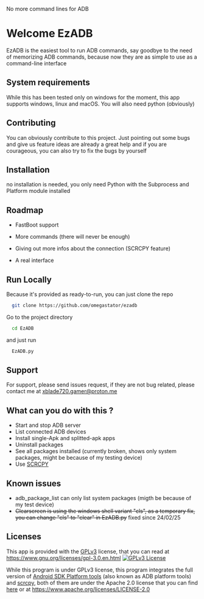 No more command lines for ADB
# Welcome EzADB

EzADB is the easiest tool to run ADB commands, say goodbye to the need of memorizing ADB commands, because now they are as simple to use as a command-line interface




## System requirements

While this has been tested only on windows for the moment, this app supports windows, linux and macOS. You will also need python (obviously)


## Contributing

You can obviously contribute to this project. Just pointing out some bugs and give us feature ideas are already a great help and if you are courageous, you can also try to fix the bugs by yourself


## Installation

no installation is needed, you only need Python with the Subprocess and Platform module installed
    
## Roadmap

- FastBoot support

- More commands (there will never be enough)

- Giving out more infos about the connection (SCRCPY feature)

- A real interface


## Run Locally

Because it's provided as ready-to-run, you can just clone the repo

```bash
  git clone https://github.com/omegastator/ezadb
```

Go to the project directory

```bash
  cd EzADB
```
and just run


```bash
  EzADB.py
```
## Support

For support, please send issues request, if they are not bug related, please contact me at xblade720.gamer@proton.me

## What can you do with this ?

- Start and stop ADB server
- List connected ADB devices
- Install single-Apk and splitted-apk apps
- Uninstall packages
- See all packages installed (currently broken, shows only system packages, might be because of my testing device)
- Use [SCRCPY](https://github.com/Genymobile/scrcpy)
## Known issues

- adb_package_list can only list system packages (migth be because of my test device)
- ~~Clearscreen is using the windows shell variant "cls", as a temporary fix, you can change "cls" to "clear" in EzADB.py~~ fixed since 24/02/25

## Licenses

This app is provided with the [GPLv3](https://www.gnu.org/licenses/gpl-3.0.en.html) license, that you can read at https://www.gnu.org/licenses/gpl-3.0.en.html
[![GPLv3 License](https://img.shields.io/badge/License-GPL%20v3-yellow.svg)](https://www.gnu.org/licenses/gpl-3.0.en.html)

While this program is under GPLv3 license, this program integrates the full version of [Android SDK Platform tools](https://developer.android.com/tools/releases/platform-tools) (also known as ADB platform tools) and [scrcpy](https://github.com/Genymobile/scrcpy), both of them are under the Apache 2.0 license that you can find [here](https://www.apache.org/licenses/LICENSE-2.0) or at https://www.apache.org/licenses/LICENSE-2.0
